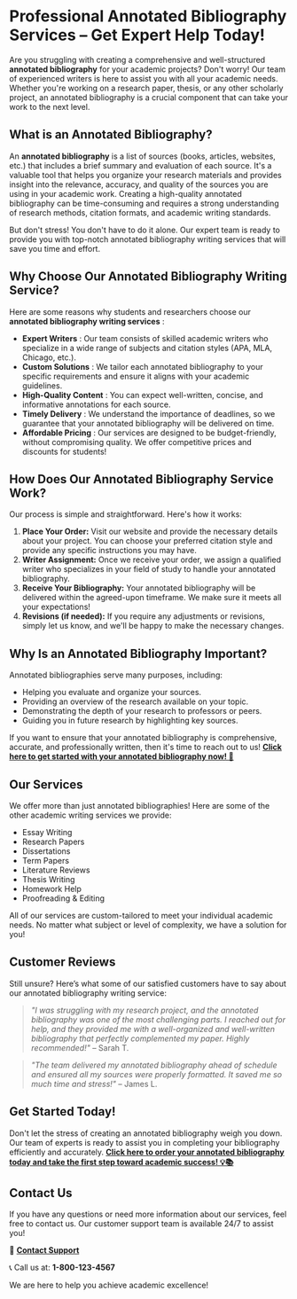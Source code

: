 # Professional Annotated Bibliography Services – Get Expert Help Today!

Are you struggling with creating a comprehensive and well-structured **annotated bibliography** for your academic projects? Don't worry! Our team of experienced writers is here to assist you with all your academic needs. Whether you're working on a research paper, thesis, or any other scholarly project, an annotated bibliography is a crucial component that can take your work to the next level.

## What is an Annotated Bibliography?

An **annotated bibliography** is a list of sources (books, articles, websites, etc.) that includes a brief summary and evaluation of each source. It's a valuable tool that helps you organize your research materials and provides insight into the relevance, accuracy, and quality of the sources you are using in your academic work. Creating a high-quality annotated bibliography can be time-consuming and requires a strong understanding of research methods, citation formats, and academic writing standards.

But don't stress! You don't have to do it alone. Our expert team is ready to provide you with top-notch annotated bibliography writing services that will save you time and effort.

## Why Choose Our Annotated Bibliography Writing Service?

Here are some reasons why students and researchers choose our **annotated bibliography writing services** :

- **Expert Writers** : Our team consists of skilled academic writers who specialize in a wide range of subjects and citation styles (APA, MLA, Chicago, etc.).
- **Custom Solutions** : We tailor each annotated bibliography to your specific requirements and ensure it aligns with your academic guidelines.
- **High-Quality Content** : You can expect well-written, concise, and informative annotations for each source.
- **Timely Delivery** : We understand the importance of deadlines, so we guarantee that your annotated bibliography will be delivered on time.
- **Affordable Pricing** : Our services are designed to be budget-friendly, without compromising quality. We offer competitive prices and discounts for students!

## How Does Our Annotated Bibliography Service Work?

Our process is simple and straightforward. Here's how it works:

1. **Place Your Order:** Visit our website and provide the necessary details about your project. You can choose your preferred citation style and provide any specific instructions you may have.
2. **Writer Assignment:** Once we receive your order, we assign a qualified writer who specializes in your field of study to handle your annotated bibliography.
3. **Receive Your Bibliography:** Your annotated bibliography will be delivered within the agreed-upon timeframe. We make sure it meets all your expectations!
4. **Revisions (if needed):** If you require any adjustments or revisions, simply let us know, and we'll be happy to make the necessary changes.

## Why Is an Annotated Bibliography Important?

Annotated bibliographies serve many purposes, including:

- Helping you evaluate and organize your sources.
- Providing an overview of the research available on your topic.
- Demonstrating the depth of your research to professors or peers.
- Guiding you in future research by highlighting key sources.

If you want to ensure that your annotated bibliography is comprehensive, accurate, and professionally written, then it's time to reach out to us! [**Click here to get started with your annotated bibliography now! 🚀**](https://tinyurl.com/topessay?keyword=annotated+biliography)

## Our Services

We offer more than just annotated bibliographies! Here are some of the other academic writing services we provide:

- Essay Writing
- Research Papers
- Dissertations
- Term Papers
- Literature Reviews
- Thesis Writing
- Homework Help
- Proofreading & Editing

All of our services are custom-tailored to meet your individual academic needs. No matter what subject or level of complexity, we have a solution for you!

## Customer Reviews

Still unsure? Here’s what some of our satisfied customers have to say about our annotated bibliography writing service:

> _"I was struggling with my research project, and the annotated bibliography was one of the most challenging parts. I reached out for help, and they provided me with a well-organized and well-written bibliography that perfectly complemented my paper. Highly recommended!"_ – Sarah T.

> _"The team delivered my annotated bibliography ahead of schedule and ensured all my sources were properly formatted. It saved me so much time and stress!"_ – James L.

## Get Started Today!

Don't let the stress of creating an annotated bibliography weigh you down. Our team of experts is ready to assist you in completing your bibliography efficiently and accurately. [**Click here to order your annotated bibliography today and take the first step toward academic success! 💡📚**](https://tinyurl.com/topessay?keyword=annotated+biliography)

## Contact Us

If you have any questions or need more information about our services, feel free to contact us. Our customer support team is available 24/7 to assist you!

📧 [**Contact Support**](mailto:support@annotatedbiblio.com)

📞 Call us at: **1-800-123-4567**

We are here to help you achieve academic excellence!
